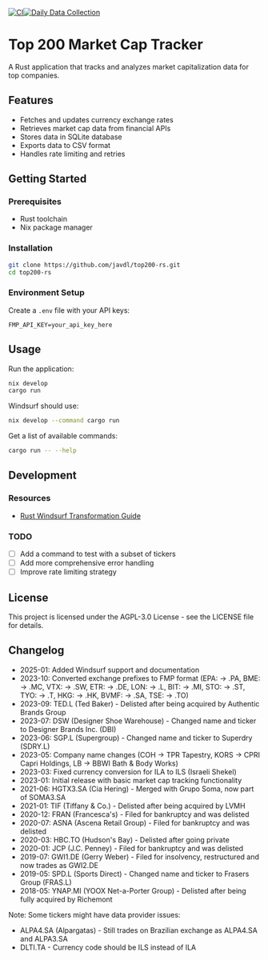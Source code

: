 <!--
SPDX-FileCopyrightText: 2025 Joost van der Laan <joost@fashionunited.com>

SPDX-License-Identifier: AGPL-3.0-only
-->

[![CI](https://github.com/javdl/top200-rs/actions/workflows/ci.yml/badge.svg)](https://github.com/javdl/top200-rs/actions/workflows/ci.yml)[![Daily Data Collection](https://github.com/javdl/top200-rs/actions/workflows/daily-run.yml/badge.svg)](https://github.com/javdl/top200-rs/actions/workflows/daily-run.yml)

# Top 200 Market Cap Tracker

A Rust application that tracks and analyzes market capitalization data for top companies.

## Features

- Fetches and updates currency exchange rates
- Retrieves market cap data from financial APIs
- Stores data in SQLite database
- Exports data to CSV format
- Handles rate limiting and retries

## Getting Started

### Prerequisites

- Rust toolchain
- Nix package manager

### Installation

```bash
git clone https://github.com/javdl/top200-rs.git
cd top200-rs
```

### Environment Setup

Create a `.env` file with your API keys:

```env
FMP_API_KEY=your_api_key_here
```

## Usage

Run the application:

```bash
nix develop 
cargo run
```

Windsurf should use:

```bash
nix develop --command cargo run
```

Get a list of available commands:

```bash
cargo run -- --help
```

## Development

### Resources

- [Rust Windsurf Transformation Guide](https://neoexogenesis.com/posts/rust-windsurf-transformation/)

### TODO

- [ ] Add a command to test with a subset of tickers
- [ ] Add more comprehensive error handling
- [ ] Improve rate limiting strategy

## License

This project is licensed under the AGPL-3.0 License - see the LICENSE file for details.

## Changelog

- 2025-01: Added Windsurf support and documentation
- 2023-10: Converted exchange prefixes to FMP format (EPA: -> .PA, BME: -> .MC, VTX: -> .SW, ETR: -> .DE, LON: -> .L, BIT: -> .MI, STO: -> .ST, TYO: -> .T, HKG: -> .HK, BVMF: -> .SA, TSE: -> .TO)
- 2023-09: TED.L (Ted Baker) - Delisted after being acquired by Authentic Brands Group
- 2023-07: DSW (Designer Shoe Warehouse) - Changed name and ticker to Designer Brands Inc. (DBI)
- 2023-06: SGP.L (Supergroup) - Changed name and ticker to Superdry (SDRY.L)
- 2023-05: Company name changes (COH -> TPR Tapestry, KORS -> CPRI Capri Holdings, LB -> BBWI Bath & Body Works)
- 2023-03: Fixed currency conversion for ILA to ILS (Israeli Shekel)
- 2023-01: Initial release with basic market cap tracking functionality
- 2021-06: HGTX3.SA (Cia Hering) - Merged with Grupo Soma, now part of SOMA3.SA
- 2021-01: TIF (Tiffany & Co.) - Delisted after being acquired by LVMH
- 2020-12: FRAN (Francesca's) - Filed for bankruptcy and was delisted
- 2020-07: ASNA (Ascena Retail Group) - Filed for bankruptcy and was delisted
- 2020-03: HBC.TO (Hudson's Bay) - Delisted after going private
- 2020-01: JCP (J.C. Penney) - Filed for bankruptcy and was delisted
- 2019-07: GWI1.DE (Gerry Weber) - Filed for insolvency, restructured and now trades as GWI2.DE
- 2019-05: SPD.L (Sports Direct) - Changed name and ticker to Frasers Group (FRAS.L)
- 2018-05: YNAP.MI (YOOX Net-a-Porter Group) - Delisted after being fully acquired by Richemont

Note: Some tickers might have data provider issues:
- ALPA4.SA (Alpargatas) - Still trades on Brazilian exchange as ALPA4.SA and ALPA3.SA
- DLTI.TA - Currency code should be ILS instead of ILA

